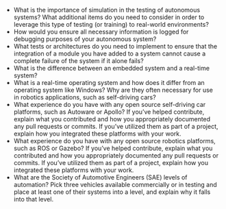 - What is the importance of simulation in the testing of autonomous systems? What additional items do you need to consider in order to leverage this type of testing (or training) to real-world environments?
- How would you ensure all necessary information is logged for debugging purposes of your autonomous system?
- What tests or architectures do you need to implement to ensure that the integration of a module you have added to a system cannot cause a complete failure of the system if it alone fails?
- What is the difference between an embedded system and a real-time system?
- What is a real-time operating system and how does it differ from an operating system like Windows? Why are they often necessary for use in robotics applications, such as self-driving cars?
- What experience do you have with any open source self-driving car platforms, such as Autoware or Apollo? If you’ve helped contribute, explain what you contributed and how you appropriately documented any pull requests or commits. If you’ve utilized them as part of a project, explain how you integrated these platforms with your work.
- What experience do you have with any open source robotics platforms, such as ROS or Gazebo? If you’ve helped contribute, explain what you contributed and how you appropriately documented any pull requests or commits. If you’ve utilized them as part of a project, explain how you integrated these platforms with your work.
- What are the Society of Automotive Engineers (SAE) levels of automation? Pick three vehicles available commercially or in testing and place at least one of their systems into a level, and explain why it falls into that level.
